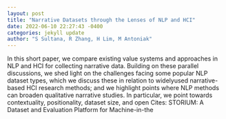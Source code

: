 ```yaml
--- 
layout: post 
title: "Narrative Datasets through the Lenses of NLP and HCI" 
date: 2022-06-10 22:27:43 -0400 
categories: jekyll update 
author: "S Sultana, R Zhang, H Lim, M Antoniak" 
--- 
```

In this short paper, we compare existing value systems and approaches in NLP and HCI for collecting narrative data. Building on these parallel discussions, we shed light on the challenges facing some popular NLP dataset types, which we discuss these in relation to widelyused narrative-based HCI research methods; and we highlight points where NLP methods can broaden qualitative narrative studies. In particular, we point towards contextuality, positionality, dataset size, and open Cites: STORIUM: A Dataset and Evaluation Platform for Machine-in-the